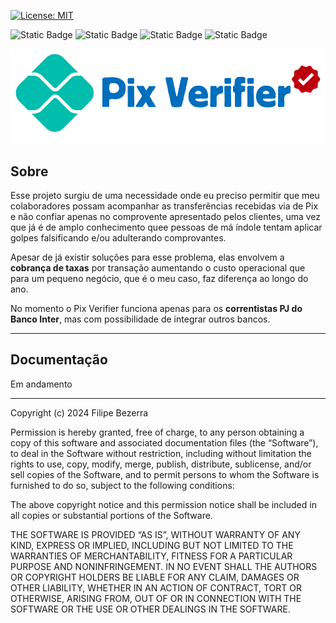 [![License: MIT](https://img.shields.io/badge/License-MIT-yellow.svg)](https://opensource.org/licenses/MIT) 

![Static Badge](https://img.shields.io/badge/docker-808080?logo=docker&logoColor=%23FFFFFF&labelColor=%232496ED) ![Static Badge](https://img.shields.io/badge/php-808080?logo=php&logoColor=%23FFFFFF&labelColor=%23777BB4) ![Static Badge](https://img.shields.io/badge/python-808080?logo=python&logoColor=%23FFFFFF&labelColor=%233776AB) ![Static Badge](https://img.shields.io/badge/javascript-808080?logo=javascript&logoColor=%23000000&labelColor=%23F7DF1E)

<div align="center">
    <img src="src/html/assets/imgs/pix-verifier.png" alt="Logo Pix Verifier" witdh="200">
</div>

## Sobre
Esse projeto surgiu de uma necessidade onde eu preciso permitir que meu colaboradores possam acompanhar as transferências recebidas via de Pix e não confiar apenas no comprovente apresentado pelos clientes, uma vez que já é de amplo conhecimento quee pessoas de má índole tentam aplicar golpes falsificando e/ou adulterando comprovantes.

Apesar de já existir soluções para esse problema, elas envolvem a **cobrança de taxas** por transação aumentando o custo operacional que para um pequeno negócio, que é o meu caso, faz diferença ao longo do ano.

No momento o Pix Verifier funciona apenas para os **correntistas PJ do Banco Inter**, mas com possibilidade de integrar outros bancos.

---
## Documentação
Em andamento

---
Copyright (c) 2024 Filipe Bezerra

Permission is hereby granted, free of charge, to any person obtaining a copy of this software and associated documentation files (the “Software”), to deal in the Software without restriction, including without limitation the rights to use, copy, modify, merge, publish, distribute, sublicense, and/or sell copies of the Software, and to permit persons to whom the Software is furnished to do so, subject to the following conditions:

The above copyright notice and this permission notice shall be included in all copies or substantial portions of the Software.

THE SOFTWARE IS PROVIDED “AS IS”, WITHOUT WARRANTY OF ANY KIND, EXPRESS OR IMPLIED, INCLUDING BUT NOT LIMITED TO THE WARRANTIES OF MERCHANTABILITY, FITNESS FOR A PARTICULAR PURPOSE AND NONINFRINGEMENT. IN NO EVENT SHALL THE AUTHORS OR COPYRIGHT HOLDERS BE LIABLE FOR ANY CLAIM, DAMAGES OR OTHER LIABILITY, WHETHER IN AN ACTION OF CONTRACT, TORT OR OTHERWISE, ARISING FROM, OUT OF OR IN CONNECTION WITH THE SOFTWARE OR THE USE OR OTHER DEALINGS IN THE SOFTWARE.
